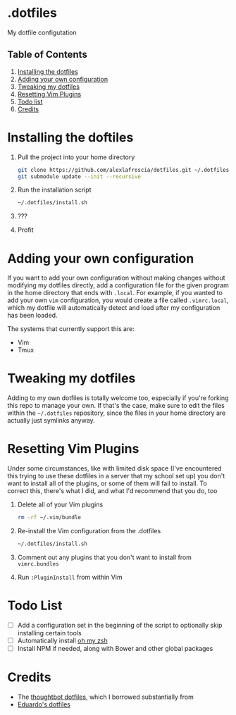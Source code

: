 .dotfiles
=========

My dotfile configutation

## Table of Contents
1. [Installing the dotfiles](#installing-the-dotfiles)
2. [Adding your own configuration](#adding-your-own-configuration)
3. [Tweaking my dotfiles](#tweaking-my-dotfiles)
4. [Resetting Vim Plugins](#resetting-vim-plugins)
5. [Todo list](#todo-list)
6. [Credits](#credits)

# Installing the doftiles

1. Pull the project into your home directory
   ```bash
   git clone https://github.com/alexlafroscia/dotfiles.git ~/.dotfiles
   git submodule update --init --recursive
   ```

2. Run the installation script
   ```bash
   ~/.dotfiles/install.sh
   ```

3. ???

4. Profit

# Adding your own configuration
If you want to add your own configuration without making changes without
modifying my dotfiles directly, add a configuration file for the given program
in the home directory that ends with `.local`.  For example, if you wanted to
add your own `vim` configuration, you would create a file called `.vimrc.local`,
which my dotfile will automatically detect and load after my configuration has
been loaded.

The systems that currently support this are:
- Vim
- Tmux

# Tweaking my dotfiles
Adding to my own dotfiles is totally welcome too, especially if you're forking
this repo to manage your own.  If that's the case, make sure to edit the files
within the `~/.dotfiles` repository, since the files in your home directory are
actually just symlinks anyway.

# Resetting Vim Plugins
Under some circumstances, like with limited disk space (I've encountered this
trying to use these dotfiles in a server that my school set up) you don't want
to install all of the plugins, or some of them will fail to install.  To correct
this, there's what I did, and what I'd recommend that you do, too

1. Delete all of your Vim plugins
   ```bash
   rm -rf ~/.vim/bundle
   ```

2. Re-install the Vim configuration from the .dotfiles
   ```bash
   ~/.dotfiles/install.sh
   ```

3. Comment out any plugins that you don't want to install from `vimrc.bundles`

4. Run `:PluginInstall` from within Vim

# Todo List
- [ ] Add a configuration set in the beginning of the script to optionally skip
      installing certain tools
- [ ] Automatically install [oh my zsh](https://github.com/robbyrussell/oh-my-zsh)
- [ ] Install NPM if needed, along with Bower and other global packages

# Credits
- The [thoughtbot dotfiles](https://github.com/thoughtbot/dotfiles), which I borrowed substantially from
- [Eduardo's dotfiles](https://github.com/eduardolundgren/dotfiles)
